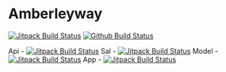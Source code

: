 # Amberleyway

[![Jitpack Build Status](https://jitpack.io/v/johnlayton/amberleyway.svg)](https://jitpack.io/#johnlayton/amberleyway)
[![Github Build Status](https://github.com/johnlayton/amberleyway/workflows/main/badge.svg)](https://github.com/johnlayton/amberleyway/actions)


Api - [![Jitpack Build Status](https://jitpack.io/v/com.github.johnlayton.amberleyway/api.svg)](https://jitpack.io/#com.github.johnlayton.amberleyway/api)
Sal - [![Jitpack Build Status](https://jitpack.io/v/com.github.johnlayton.amberleyway/sal.svg)](https://jitpack.io/#com.github.johnlayton.amberleyway/sal)
Model - [![Jitpack Build Status](https://jitpack.io/v/com.github.johnlayton.amberleyway/model.svg)](https://jitpack.io/#com.github.johnlayton.amberleyway/model)
App - [![Jitpack Build Status](https://jitpack.io/v/com.github.johnlayton.amberleyway/app.svg)](https://jitpack.io/#com.github.johnlayton.amberleyway/app)
